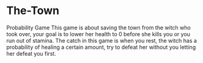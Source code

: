 # The-Town
Probability Game
This game is about saving the town from the witch who took over, your goal is to lower her health to 0 before she kills you or you run out of stamina. 
The catch in this game is when you rest, the witch has a probability of healing a certain amount, try to defeat her without you letting her defeat you first.
